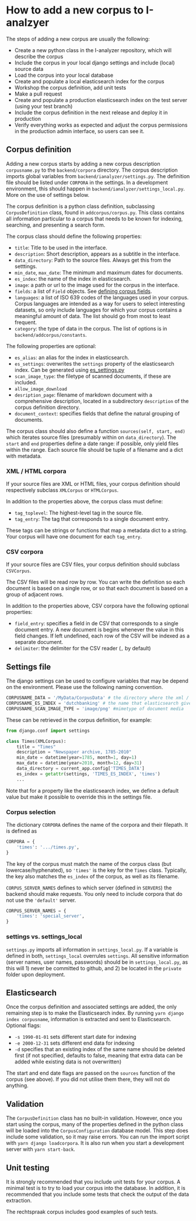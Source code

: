 # How to add a new corpus to I-analzyer

The steps of adding a new corpus are usually the following:

- Create a new python class in the I-analyzer repository, which will describe the corpus
- Include the corpus in your local django settings and include (local) source data
- Load the corpus into your local database
- Create and populate a local elasticsearch index for the corpus
- Workshop the corpus definition, add unit tests
- Make a pull request
- Create and populate a production elasticsearch index on the test server (using your test branch)
- Include the corpus definition in the next release and deploy it in production
- Verify everything works as expected and adjust the corpus permissions in the production admin interface, so users can see it.

## Corpus definition
Adding a new corpus starts by adding a new corpus description `corpusname.py` to the `backend/corpora` directory. The corpus description imports global variables from `backend/ianalyzer/settings.py`. The definition file should be listed under `CORPORA` in the settings. In a development environment, this should happen in `backend/ianalyzer/settings_local.py`. More on the use of settings below.

The corpus definition is a python class definition, subclassing `CorpusDefinition` class, found in `addcorpus/corpus.py`. This class contains all information particular to a corpus that needs to be known for indexing, searching, and presenting a search form.

The corpus class should define the following properties:

- `title`: Title to be used in the interface.
- `description`: Short description, appears as a subtitle in the interface.
- `data_directory`: Path to the source files. Always get this from the setttings.
- `min_date`, `max_date`: The minimum and maximum dates for documents.
- `es_index`: the name of the index in elasticsearch.
- `image`: a path or url to the image used for the corpus in the interface.
- `fields`: a list of `Field` objects. See [defining corpus fields](./Defining-corpus-fields.md).
- `languages`: a list of ISO 639 codes of the languages used in your corpus. Corpus languages are intended as a way for users to select interesting datasets, so only include languages for which your corpus contains a meaningful amount of data. The list should go from most to least frequent.
- `category`: the type of data in the corpus. The list of options is in `backend/addcorpus/constants`.

The following properties are optional:
- `es_alias`: an alias for the index in elasticsearch.
- `es_settings`: overwrites the `settings` property of the elasticsearch index. Can be generated using [es_settings.py](../backend/addcorpus/es_settings.py)
- `scan_image_type`: the filetype of scanned documents, if these are included.
- `allow_image_download`
- `desription_page`: filename of markdown document with a comprehensive description, located in a subdirectory `description` of the corpus definition directory.
- `document_context`: specifies fields that define the natural grouping of documents.

The corpus class should also define a function `sources(self, start, end)` which iterates source files (presumably within on `data_directory`). The `start` and `end` properties define a date range: if possible, only yield files within the range. Each source file should be tuple of a filename and a dict with metadata.

### XML / HTML corpora

If your source files are XML or HTML files, your corpus definition should respectively subclass `XMLCorpus` or `HTMLCorpus`.

In addition to the properties above, the corpus class must define:
- `tag_toplevel`: The highest-level tag in the source file.
- `tag_entry`: The tag that corresponds to a single document entry.

These tags can be strings or functions that map a metadata dict to a string. Your corpus will have one document for each `tag_entry`.

### CSV corpora
If your source files are CSV files, your corpus definition should subclass `CSVCorpus`.

The CSV files will be read row by row. You can write the definition so each document is based on a single row, or so that each document is based on a group of adjacent rows.

In addition to the properties above, CSV corpora have the following optional properties:
- `field_entry`: specifies a field in de CSV that corresponds to a single document entry. A new document is begins whenever the value in this field changes. If left undefined, each row of the CSV will be indexed as a separate document.
- `delimiter`: the delimiter for the CSV reader (`,` by default)

## Settings file
The django settings can be used to configure variables that may be depend on the environment. Please use the following naming convention.

```python
CORPUSNAME_DATA = '/MyData/CorpusData' # the directory where the xml / html or other files are located
CORPUSNAME_ES_INDEX = 'dutchbanking' # the name that elasticsearch gives to the index
CORPUSNAME_SCAN_IMAGE_TYPE = 'image/png' #mimetype of document media
```

These can be retrieved in the corpus definition, for example:

```python
from django.conf import settings

class Times(XMLCorpus):
    title = "Times"
    description = "Newspaper archive, 1785-2010"
    min_date = datetime(year=1785, month=1, day=1)
    max_date = datetime(year=2010, month=12, day=31)
    data_directory = current_app.config['TIMES_DATA']
    es_index = getattr(settings, 'TIMES_ES_INDEX', 'times')
    ...
```

Note that for a property like the elasticsearch index, we define a default value but make it possible to override this in the settings file.

### Corpus selection

The dictionary `CORPORA` defines the name of the corpora and their filepath. It is defined as

```python
CORPORA = {
    'times': '.../times.py',
}
```

The key of the corpus must match the name of the corpus class (but lowercase/hyphenated), so `'times'` is the key for the `Times` class. Typically, the key also matches the `es_index` of the corpus, as well as its filename.

`CORPUS_SERVER_NAMES` defines to which server (defined in `SERVERS`) the backend should make requests. You only need to include corpora that do not use the `'default'` server.

```python
CORPUS_SERVER_NAMES = {
    'times': 'special_server',
}
```

### settings vs. settings_local
`settings.py` imports all information in `settings_local.py`. If a variable is defined in both, `settings_local` overrules `settings`. All sensitive information (server names, user names, passwords) should be in `settings_local.py`, as this will 1) never be committed to github, and 2) be located in the `private` folder upon deployment.

## Elasticsearch
Once the corpus definition and associated settings are added, the only remaining step is to make the Elasticsearch index. By running `yarn django index corpusname`, information is extracted and sent to Elasticsearch.
Optional flags:
- `-s 1990-01-01` sets different start date for indexing
- `-e 2000-12-31` sets different end data for indexing
- `-d` specifies that an existing index of the same name should be deleted first (if not specified, defaults to false, meaning that extra data can be added while existing data is not overwritten)

The start and end date flags are passed on the `sources` function of the corpus (see above). If you did not utilise them there, they will not do anything.

## Validation

The `CorpusDefinition` class has no built-in validation. However, once you start using the corpus, many of the properties defined in the python class will be loaded into the `CorpusConfiguration` database model. This step does include some validation, so it may raise errors. You can run the import script with `yarn django loadcorpora`. It is also run when you start a development server with `yarn start-back`.

## Unit testing

It is strongly recommended that you include unit tests for your corpus. A minimal test is to try to load your corpus into the database. In addition, it is recommended that you include some tests that check the output of the data extraction.

The rechtspraak corpus includes good examples of such tests.

